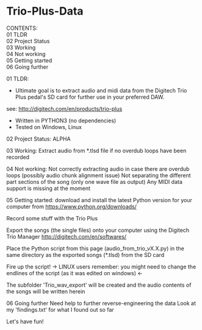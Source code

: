 # Trio-Plus-Data
CONTENTS:<br>
01 TLDR<br>
02 Project Status<br>
03 Working<br>
04 Not working<br>
05 Getting started<br>
06 Going further<br>


01 TLDR:
* Ultimate goal is to extract audio and midi data from the Digitech Trio Plus pedal's SD card for further use in your preferred DAW.

see: http://digitech.com/en/products/trio-plus

* Written in PYTHON3 (no dependencies)
* Tested on Windows, Linux


02 Project Status:
ALPHA

03 Working:
Extract audio from *.tlsd file if no overdub loops have been recorded

04 Not working:
Not correctly extracting audio in case there are overdub loops (possibly audio chunk alignment issue)
Not separating the different part sections of the song (only one wave file as output)
Any MIDI data support is missing at the moment

05 Getting started:
download and install the latest Python version for your computer from
https://www.python.org/downloads/

Record some stuff with the Trio Plus

Export the songs (the single files) onto your computer using the Digitech Trio Manager
http://digitech.com/en/softwares/

Place the Python script from this page (audio_from_trio_vX.X.py) in the same directory as the exported songs (*.tlsd) from the SD card

Fire up the script! -> LINUX users remember: you might need to change the endlines of the script (as it was edited on windows) <-

The subfolder 'Trio_wav_export' will be created and the audio contents of the songs will be written herein

06 Going further
Need help to further reverse-engineering the data
Look at my 'findings.txt' for what I found out so far

Let's have fun!
